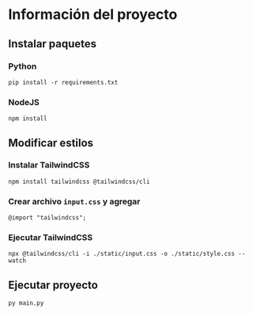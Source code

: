 # Información del proyecto

## Instalar paquetes

### Python
```
pip install -r requirements.txt
```
### NodeJS
```
npm install
```
## Modificar estilos
### Instalar TailwindCSS
```
npm install tailwindcss @tailwindcss/cli
```
### Crear archivo `input.css` y agregar
```
@import "tailwindcss";
```
### Ejecutar TailwindCSS
```
npx @tailwindcss/cli -i ./static/input.css -o ./static/style.css --watch
```
## Ejecutar proyecto
```
py main.py
```
